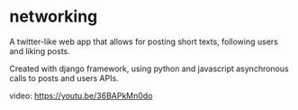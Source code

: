 # networking
A twitter-like web app that allows for posting short texts, following users and liking posts.

Created with django framework, using python and javascript asynchronous calls to posts and users APIs.

video: https://youtu.be/36BAPkMn0do
